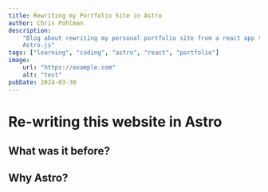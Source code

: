 ```yaml
---
title: Rewriting my Portfolio Site in Astro
author: Chris Pohlman
description:
    "Blog about rewriting my personal portfolio site from a react app to
    Astro.js"
tags: ["learning", "coding", "astro", "react", "portfolio"]
image:
    url: "https://example.com"
    alt: "test" 
pubDate: 2024-03-30
---
```

# Re-writing this website in Astro

## What was it before?

## Why Astro?
